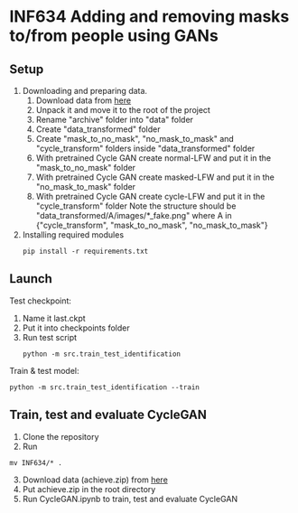 # INF634 Adding and removing masks to/from people using GANs 

## Setup
1. Downloading and preparing data.
   1. Download data from [here](https://www.kaggle.com/datasets/akashguna/lfw-dataset-with-masks)
   2. Unpack it and move it to the root of the project
   3. Rename "archive" folder into "data" folder
   4. Create "data_transformed" folder
   5. Create "mask_to_no_mask", "no_mask_to_mask" and "cycle_transform" folders inside "data_transformed" folder
   6. With pretrained Cycle GAN create normal-LFW and put it in the "mask_to_no_mask" folder
   7. With pretrained Cycle GAN create masked-LFW and put it in the "no_mask_to_mask" folder
   8. With pretrained Cycle GAN create cycle-LFW and put it in the "cycle_transform" folder
   Note the structure should be "data_transformed/A/images/*_fake.png" where A in {"cycle_transform", "mask_to_no_mask", "no_mask_to_mask"}
2. Installing required modules
    ```
    pip install -r requirements.txt
    ```

## Launch
Test checkpoint:
1. Name it last.ckpt
2. Put it into checkpoints folder
3. Run test script
   ```
   python -m src.train_test_identification
   ```

Train & test model:
```
python -m src.train_test_identification --train
```

## Train, test and evaluate CycleGAN
1. Clone the repository
2. Run
```
mv INF634/* .
```
3. Download data (achieve.zip) from [here](https://www.kaggle.com/datasets/akashguna/lfw-dataset-with-masks)
4. Put achieve.zip in the root directory
3. Run CycleGAN.ipynb to train, test and evaluate CycleGAN

